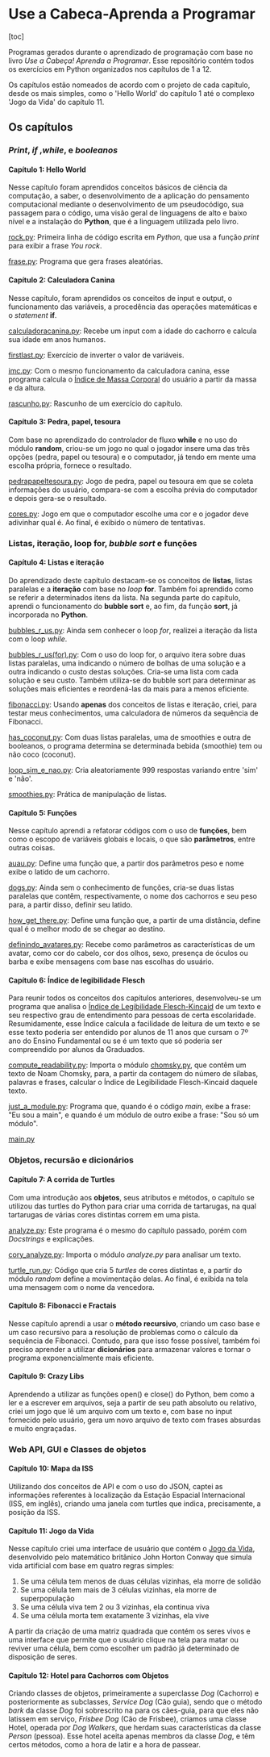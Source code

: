 # Use a Cabeca-Aprenda a Programar

[toc]



 Programas gerados durante o aprendizado de programação com base no livro *Use a Cabeça! Aprenda a Programar*.
 Esse repositório contém todos os exercícios em Python organizados nos capítulos de 1 a 12. 

Os capítulos estão nomeados de acordo com o projeto de cada capítulo,  desde os mais simples, como o 'Hello World' do capítulo 1 até o complexo 'Jogo da Vida' do capítulo 11. 

## Os capítulos

###  *Print*, *if* ,*while*, e *booleanos*

#### Capítulo 1: Hello World

Nesse capítulo foram aprendidos conceitos básicos de ciência da computação, a saber, o desenvolvimento de a aplicação do pensamento computacional mediante o desenvolvimento de um pseudocódigo, sua passagem para o código, uma visão geral de linguagens de alto e baixo nível e a instalação do **Python**, que é a linguagem utilizada pelo livro.

[rock.py](https://github.com/DaviNakamuraCardoso/Use-a-Cabeca-Aprenda-a-Programar/blob/master/Code/HelloWorld/rock.py): Primeira linha de código escrita em *Python*, que usa a função *print* para exibir a frase *You rock*.

[frase.py](https://github.com/DaviNakamuraCardoso/Use-a-Cabeca-Aprenda-a-Programar/blob/master/Code/HelloWorld/rock.py): Programa que gera frases aleatórias.



#### Capítulo 2: Calculadora Canina

Nesse capítulo, foram aprendidos os conceitos de input e output, o funcionamento das variáveis, a procedência das operações matemáticas e o *statement* **if**. 

[calculadoracanina.py](https://github.com/DaviNakamuraCardoso/Use-a-Cabeca-Aprenda-a-Programar/blob/master/Code/CalculadoraCanina/calcudadoracanina.py): Recebe um input com a idade do cachorro e calcula sua idade em anos humanos.

[firstlast.py](https://github.com/DaviNakamuraCardoso/Use-a-Cabeca-Aprenda-a-Programar/blob/master/Code/CalculadoraCanina/firstlast.py): Exercício de inverter o valor de variáveis.

[imc.py](https://github.com/DaviNakamuraCardoso/Use-a-Cabeca-Aprenda-a-Programar/blob/master/Code/CalculadoraCanina/imc.py): Com o mesmo funcionamento da calculadora canina, esse programa calcula o [Índice de Massa Corporal]([https://pt.wikipedia.org/wiki/%C3%8Dndice_de_massa_corporal](https://pt.wikipedia.org/wiki/Índice_de_massa_corporal)) do usuário a partir da massa e da altura.

[rascunho.py](https://github.com/DaviNakamuraCardoso/Use-a-Cabeca-Aprenda-a-Programar/blob/master/Code/CalculadoraCanina/rascunho.py): Rascunho de um exercício do capítulo. 



#### Capítulo 3: Pedra, papel, tesoura

Com base no aprendizado do controlador de fluxo **while** e no uso do módulo **random**, criou-se um jogo no qual o jogador insere uma das três opções (pedra, papel ou tesoura) e o computador, já tendo em mente uma escolha própria, fornece o resultado.

[pedrapapeltesoura.py](https://github.com/DaviNakamuraCardoso/Use-a-Cabeca-Aprenda-a-Programar/blob/master/Code/PedraPapelTesoura/pedrapapeltesoura.py): Jogo de pedra, papel ou tesoura em que se coleta informações do usuário, compara-se com a escolha prévia do computador e depois gera-se o resultado.

[cores.py](https://github.com/DaviNakamuraCardoso/Use-a-Cabeca-Aprenda-a-Programar/blob/master/Code/PedraPapelTesoura/cores.py): Jogo em que o computador escolhe uma cor e o jogador deve adivinhar qual é. Ao final, é exibido o número de tentativas.



### Listas, iteração, loop for, *bubble sort* e funções

 #### Capítulo 4: Listas e iteração

Do aprendizado deste capítulo destacam-se os conceitos de **listas**, listas paralelas e a **iteração** com base no *loop* **for**.  Também foi aprendido como se referir a determinados itens da lista. Na segunda parte do capítulo, aprendi o funcionamento do **bubble sort** e, ao fim, da função **sort**, já incorporada no **Python**.

[bubbles_r_us.py]([https://github.com/DaviNakamuraCardoso/Use-a-Cabeca-Aprenda-a-Programar/blob/master/Code/Itera%C3%A7%C3%A3oeListas/bubbles_r_us.py](https://github.com/DaviNakamuraCardoso/Use-a-Cabeca-Aprenda-a-Programar/blob/master/Code/IteraçãoeListas/bubbles_r_us.py)): Ainda sem conhecer o loop *for*, realizei a iteração da lista com o loop *while*.

[bubbles_r_us(for).py]([https://github.com/DaviNakamuraCardoso/Use-a-Cabeca-Aprenda-a-Programar/blob/master/Code/Itera%C3%A7%C3%A3oeListas/bubbles_r_us(for).py](https://github.com/DaviNakamuraCardoso/Use-a-Cabeca-Aprenda-a-Programar/blob/master/Code/IteraçãoeListas/bubbles_r_us(for).py)): Com o uso do loop for, o arquivo itera sobre duas listas paralelas, uma indicando o número de bolhas de uma solução e a outra indicando o custo destas soluções. Cria-se uma lista com cada solução e seu custo. Também utiliza-se do bubble sort para determinar as soluções mais eficientes e reordená-las da mais para a menos eficiente.

[fibonacci.py]([https://github.com/DaviNakamuraCardoso/Use-a-Cabeca-Aprenda-a-Programar/blob/master/Code/Itera%C3%A7%C3%A3oeListas/fibonacci.py](https://github.com/DaviNakamuraCardoso/Use-a-Cabeca-Aprenda-a-Programar/blob/master/Code/IteraçãoeListas/fibonacci.py)): Usando **apenas** dos conceitos de listas e iteração, criei, para testar meus conhecimentos, uma calculadora de números da sequência de Fibonacci.

[has_coconut.py]([https://github.com/DaviNakamuraCardoso/Use-a-Cabeca-Aprenda-a-Programar/blob/master/Code/Itera%C3%A7%C3%A3oeListas/has_coconut.py](https://github.com/DaviNakamuraCardoso/Use-a-Cabeca-Aprenda-a-Programar/blob/master/Code/IteraçãoeListas/has_coconut.py)): Com duas listas paralelas, uma de smoothies e outra de booleanos, o programa determina se determinada bebida (smoothie) tem ou não coco (coconut).

[loop_sim_e_nao.py]([https://github.com/DaviNakamuraCardoso/Use-a-Cabeca-Aprenda-a-Programar/blob/master/Code/Itera%C3%A7%C3%A3oeListas/loop_sim_e_nao.py](https://github.com/DaviNakamuraCardoso/Use-a-Cabeca-Aprenda-a-Programar/blob/master/Code/IteraçãoeListas/loop_sim_e_nao.py)): Cria aleatoriamente 999 respostas variando entre 'sim' e 'não'.

[smoothies.py]([https://github.com/DaviNakamuraCardoso/Use-a-Cabeca-Aprenda-a-Programar/blob/master/Code/Itera%C3%A7%C3%A3oeListas/smoothies.py](https://github.com/DaviNakamuraCardoso/Use-a-Cabeca-Aprenda-a-Programar/blob/master/Code/IteraçãoeListas/smoothies.py)): Prática de manipulação de listas.



#### Capítulo 5: Funções 

Nesse capítulo aprendi a refatorar códigos com o uso de **funções**, bem como o escopo de variáveis globais e locais, o que são **parâmetros**, entre outras coisas. 

[auau.py]([https://github.com/DaviNakamuraCardoso/Use-a-Cabeca-Aprenda-a-Programar/blob/master/Code/Fun%C3%A7%C3%B5es/auau.py](https://github.com/DaviNakamuraCardoso/Use-a-Cabeca-Aprenda-a-Programar/blob/master/Code/Funções/auau.py)): Define uma função que, a partir dos parâmetros peso e nome exibe o latido de um cachorro.

[dogs.py]([https://github.com/DaviNakamuraCardoso/Use-a-Cabeca-Aprenda-a-Programar/blob/master/Code/Fun%C3%A7%C3%B5es/dogs.py](https://github.com/DaviNakamuraCardoso/Use-a-Cabeca-Aprenda-a-Programar/blob/master/Code/Funções/dogs.py)): Ainda sem o conhecimento de funções, cria-se duas listas paralelas que contêm, respectivamente, o nome dos cachorros e seu peso para, a partir disso, definir seu latido.

[how_get_there.py]([https://github.com/DaviNakamuraCardoso/Use-a-Cabeca-Aprenda-a-Programar/tree/master/Code/Fun%C3%A7%C3%B5es](https://github.com/DaviNakamuraCardoso/Use-a-Cabeca-Aprenda-a-Programar/tree/master/Code/Funções)): Define uma função que, a partir de uma distância, define qual é o melhor modo de se chegar ao destino.

[definindo_avatares.py]([https://github.com/DaviNakamuraCardoso/Use-a-Cabeca-Aprenda-a-Programar/blob/master/Code/Fun%C3%A7%C3%B5es/definindo_avatares.py](https://github.com/DaviNakamuraCardoso/Use-a-Cabeca-Aprenda-a-Programar/blob/master/Code/Funções/definindo_avatares.py)): Recebe como parâmetros as características de um avatar, como cor do cabelo, cor dos olhos, sexo, presença de óculos ou barba e exibe mensagens com base nas escolhas do usuário.



#### Capítulo 6: Índice de legibilidade Flesch

Para reunir todos os conceitos dos capítulos anteriores, desenvolveu-se um programa que analisa o [Índice de Legibilidade Flesch-Kincaid](https://pt.wikipedia.org/wiki/Legibilidade_de_Flesch) de um texto e seu respectivo grau de entendimento para pessoas de certa escolaridade. Resumidamente, esse Índice calcula a facilidade de leitura de um texto e se esse texto poderia ser entendido por alunos de 11 anos que cursam o 7º ano do Ensino Fundamental ou se é um texto que só poderia ser compreendido por alunos da Graduados.

[compute_readability.py](https://github.com/DaviNakamuraCardoso/Use-a-Cabeca-Aprenda-a-Programar/blob/master/Code/IndicadordeLegibilidadeFlesch/compute_readabillity.py): Importa o módulo [chomsky.py](https://github.com/DaviNakamuraCardoso/Use-a-Cabeca-Aprenda-a-Programar/blob/master/Code/IndicadordeLegibilidadeFlesch/chomsky.py), que contêm um texto de Noam Chomsky, para, a partir da contagem do número de sílabas, palavras e frases, calcular o Índice de Legibilidade Flesch-Kincaid daquele texto.

[just_a_module.py](https://github.com/DaviNakamuraCardoso/Use-a-Cabeca-Aprenda-a-Programar/blob/master/Code/IndicadordeLegibilidadeFlesch/just_a_module.py): Programa que, quando é o código *main*, exibe a frase: "Eu sou a main", e quando é um módulo de outro exibe a frase: "Sou só um módulo".

[main.py]()



### Objetos, recursão e dicionários

#### Capítulo 7: A corrida de Turtles

Com uma introdução aos **objetos**, seus atributos e métodos, o capítulo se utilizou das  turtles do Python para criar uma corrida de tartarugas, na qual tartarugas de várias cores distintas correm em uma pista.

[analyze.py](https://github.com/DaviNakamuraCardoso/Use-a-Cabeca-Aprenda-a-Programar/blob/master/Code/CorridadeTartarugas/analyze.py): Este programa é o mesmo do capítulo passado, porém com *Docstrings* e explicações.

[cory_analyze.py](https://github.com/DaviNakamuraCardoso/Use-a-Cabeca-Aprenda-a-Programar/blob/master/Code/CorridadeTartarugas/cory_analyze.py): Importa o módulo *analyze.py* para analisar um texto.

[turtle_run.py](https://github.com/DaviNakamuraCardoso/Use-a-Cabeca-Aprenda-a-Programar/blob/master/Code/CorridadeTartarugas/turtle_run.py): Código que cria 5 *turtles* de cores distintas e, a partir do módulo *random* define a movimentação delas. Ao final, é exibida na tela uma mensagem com o nome da vencedora. 







#### Capítulo 8: Fibonacci e Fractais

Nesse capítulo aprendi a usar o **método recursivo**, criando um caso base e um caso recursivo para a resolução de problemas como  o cálculo da sequência de Fibonacci. Contudo, para que isso fosse possível, também foi preciso aprender a utilizar **dicionários** para armazenar valores e tornar o programa exponencialmente mais eficiente.



#### Capítulo 9: Crazy Libs

Aprendendo a utilizar as funções open() e close() do Python, bem como a ler e a escrever em arquivos, seja a partir de seu path absoluto ou relativo, criei um jogo que  lê um arquivo com um texto e, com base no input fornecido pelo usuário, gera um novo arquivo de texto com frases absurdas e muito engraçadas.



### Web API, GUI e Classes de objetos

#### Capítulo 10: Mapa da ISS

Utilizando dos conceitos de API e com o uso do JSON, captei as informações referentes à localização da Estação Espacial Internacional (ISS, em inglês), criando uma janela com turtles que indica, precisamente, a posição da ISS.



#### Capítulo 11: Jogo da Vida

Nesse capítulo criei uma interface de usuário que contém o [Jogo da Vida](https://pt.wikipedia.org/wiki/Jogo_da_vida), desenvolvido pelo matemático britânico John Horton Conway que simula vida artificial com base em quatro regras simples:

1. Se uma célula tem menos de duas células vizinhas, ela morre de solidão
2. Se uma célula tem mais de 3 células vizinhas, ela morre de superpopulação
3. Se uma célula viva tem 2 ou 3 vizinhas, ela continua viva
4. Se uma célula morta tem exatamente 3 vizinhas, ela vive

A partir da criação de uma matriz quadrada que contém os seres vivos e uma interface que permite que o usuário clique na tela para matar ou reviver uma célula, bem como escolher um padrão já determinado de disposição de seres.



#### Capítulo 12: Hotel para Cachorros com Objetos

Criando classes de objetos, primeiramente a superclasse *Dog* (Cachorro) e posteriormente as subclasses, *Service Dog* (Cão guia), sendo que o método *bark* da classe *Dog* foi sobrescrito na para os cães-guia, para que eles não latissem em serviço, *Frisbee Dog* (Cão de Frisbee), criamos uma classe Hotel, operada por *Dog Walkers*, que herdam suas características da classe *Person* (pessoa). Esse hotel aceita apenas membros da classe *Dog*, e têm certos métodos, como a hora de latir e a hora de passear.

